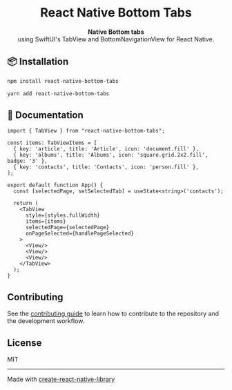 <h1 align="center">
  React Native Bottom Tabs
</h1>

<p align="center">
  <strong>Native Bottom tabs</strong><br>
  using SwiftUI's TabView and BottomNavigationView for React Native.
</p>

## 📦 Installation

```sh
npm install react-native-bottom-tabs
```

```sh
yarn add react-native-bottom-tabs
```

## 📖 Documentation


```tsx
import { TabView } from "react-native-bottom-tabs";

const items: TabViewItems = [
  { key: 'article', title: 'Article', icon: 'document.fill' },
  { key: 'albums', title: 'Albums', icon: 'square.grid.2x2.fill', badge: '3' },
  { key: 'contacts', title: 'Contacts', icon: 'person.fill' },
];

export default function App() {
  const [selectedPage, setSelectedTab] = useState<string>('contacts');

  return (
    <TabView
      style={styles.fullWidth}
      items={items}
      selectedPage={selectedPage}
      onPageSelected={handlePageSelected}
    >
      <View/>
      <View/>
      <View/>
    </TabView>
  );
}
```


## Contributing

See the [contributing guide](CONTRIBUTING.md) to learn how to contribute to the repository and the development workflow.

## License

MIT

---

Made with [create-react-native-library](https://github.com/callstack/react-native-builder-bob)
